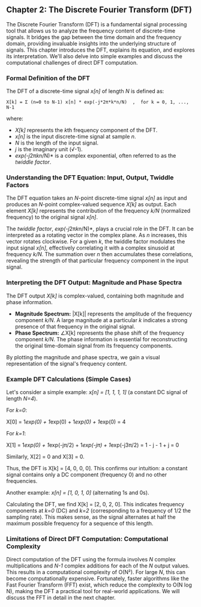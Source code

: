 ## Chapter 2: The Discrete Fourier Transform (DFT)

The Discrete Fourier Transform (DFT) is a fundamental signal processing tool that allows us to analyze the frequency content of discrete-time signals. It bridges the gap between the time domain and the frequency domain, providing invaluable insights into the underlying structure of signals.  This chapter introduces the DFT, explains its equation, and explores its interpretation. We'll also delve into simple examples and discuss the computational challenges of direct DFT computation.

### Formal Definition of the DFT

The DFT of a discrete-time signal *x[n]* of length *N* is defined as:

```
X[k] = Σ (n=0 to N-1) x[n] * exp(-j*2π*k*n/N)  ,  for k = 0, 1, ..., N-1
```

where:

* *X[k]* represents the *k*th frequency component of the DFT.
* *x[n]* is the input discrete-time signal at sample *n*.
* *N* is the length of the input signal.
* *j* is the imaginary unit (√-1).
* *exp(-j*2π*k*n/N)* is a complex exponential, often referred to as the *twiddle factor*.


### Understanding the DFT Equation: Input, Output, Twiddle Factors

The DFT equation takes an *N*-point discrete-time signal *x[n]* as input and produces an *N*-point complex-valued sequence *X[k]* as output. Each element *X[k]* represents the contribution of the frequency *k/N* (normalized frequency) to the original signal *x[n]*.

The *twiddle factor*, *exp(-j*2π*k*n/N)*, plays a crucial role in the DFT. It can be interpreted as a rotating vector in the complex plane.  As *n* increases, this vector rotates clockwise.  For a given *k*, the twiddle factor modulates the input signal *x[n]*, effectively correlating it with a complex sinusoid at frequency *k/N*. The summation over *n* then accumulates these correlations, revealing the strength of that particular frequency component in the input signal.


### Interpreting the DFT Output: Magnitude and Phase Spectra

The DFT output *X[k]* is complex-valued, containing both magnitude and phase information.

* **Magnitude Spectrum:** |X[k]| represents the amplitude of the frequency component *k/N*. A large magnitude at a particular *k* indicates a strong presence of that frequency in the original signal.
* **Phase Spectrum:**  ∠X[k] represents the phase shift of the frequency component *k/N*.  The phase information is essential for reconstructing the original time-domain signal from its frequency components.

By plotting the magnitude and phase spectra, we gain a visual representation of the signal's frequency content.


### Example DFT Calculations (Simple Cases)

Let's consider a simple example: *x[n] = [1, 1, 1, 1]* (a constant DC signal of length *N=4*).

For *k=0*:

X[0] = 1*exp(0) + 1*exp(0) + 1*exp(0) + 1*exp(0) = 4

For *k=1*:

X[1] = 1*exp(0) + 1*exp(-jπ/2) + 1*exp(-jπ) + 1*exp(-j3π/2) = 1 - j - 1 + j = 0

Similarly, X[2] = 0 and X[3] = 0.

Thus, the DFT is X[k] = [4, 0, 0, 0].  This confirms our intuition: a constant signal contains only a DC component (frequency 0) and no other frequencies.


Another example: *x[n] = [1, 0, 1, 0]* (alternating 1s and 0s).

Calculating the DFT, we find X[k] = [2, 0, 2, 0]. This indicates frequency components at *k=0* (DC) and *k=2* (corresponding to a frequency of 1/2 the sampling rate). This makes sense, as the signal alternates at half the maximum possible frequency for a sequence of this length.


### Limitations of Direct DFT Computation: Computational Complexity

Direct computation of the DFT using the formula involves *N* complex multiplications and *N-1* complex additions for each of the *N* output values. This results in a computational complexity of O(N²).  For large *N*, this can become computationally expensive.  Fortunately, faster algorithms like the Fast Fourier Transform (FFT) exist, which reduce the complexity to O(N log N), making the DFT a practical tool for real-world applications.  We will discuss the FFT in detail in the next chapter. 
